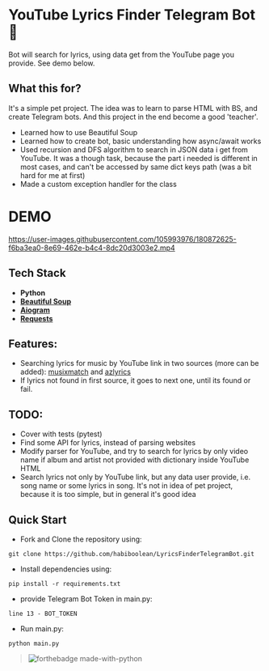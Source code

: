 
# YouTube Lyrics Finder Telegram Bot :musical_note:

Bot will search for lyrics, using data get from the YouTube page you provide. See demo below.


## What this for?
It's a simple pet project. The idea was to learn to parse HTML with BS, and create Telegram bots. And this project in the end become a good 'teacher'.
- Learned how to use Beautiful Soup
- Learned how to create bot, basic understanding how async/await works
- Used recursion and DFS algorithm to search in JSON data i get from YouTube. It was a though task, because the part i needed is different in most cases, and can't be accessed by same dict keys path  (was a bit hard for me at first)
- Made a custom exception handler for the class

# DEMO

https://user-images.githubusercontent.com/105993976/180872625-f6ba3ea0-8e69-462e-b4c4-8dc20d3003e2.mp4


## Tech Stack
- **Python** 
- [**Beautiful Soup**](https://www.crummy.com/software/BeautifulSoup/bs4/doc/)
- [**Aiogram**](https://github.com/aiogram/aiogram)
- [**Requests**](https://github.com/psf/requests)

## Features:
- Searching lyrics for music by YouTube link in two sources (more can be added): [musixmatch](https://musixmatch.com) and [azlyrics](https://azlyrics.com)
- If lyrics not found in first source, it goes to next one, until its found or fail.

## TODO:
- Cover with tests (pytest)
- Find some API for lyrics, instead of parsing websites
- Modify parser for YouTube, and try to search for lyrics by only video name if album and artist not provided with dictionary inside YouTube HTML
- Search lyrics not only by YouTube link, but any data user provide, i.e. song name or some lyrics in song. It's not in idea of pet project, because it is too simple, but in general it's good idea

## Quick Start

- Fork and Clone the repository using:
```
git clone https://github.com/habiboolean/LyricsFinderTelegramBot.git
```
- Install dependencies using:
```
pip install -r requirements.txt
```
- provide Telegram Bot Token in main.py:
```
line 13 - BOT_TOKEN
```
- Run main.py:
```
python main.py
```
>![forthebadge made-with-python](http://ForTheBadge.com/images/badges/made-with-python.svg)

